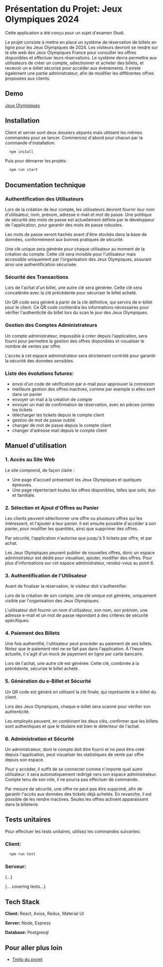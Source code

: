 
# Présentation du Projet: Jeux Olympiques 2024

Cette application a été conçu pour un sujet d'examen Studi. 

Le projet consiste à mettre en place un système de réservation de billets en ligne pour les Jeux Olympiques de 2024. Les visiteurs devront se rendre sur le site web des Jeux Olympiques France pour consulter les offres disponibles et effectuer leurs réservations. Le système devra permettre aux utilisateurs de créer un compte, sélectionner et acheter des billets, et recevoir un e-billet sécurisé pour accéder aux événements. Il existe également une partie administrateur, afin de modifier les différentes offres proposées aux clients.




## Demo

[Jeux Olympiques](https://jeux-olympiques-2024-production.up.railway.app/)


## Installation

Client et server sont deux dossiers séparés mais utilisent les mêmes commandes pour se lancer. Commencez d'abord pour chacun par la commande d'installation:

```bash
  npm install
```

Puis pour démarrer les projets:

```bash
  npm run start
```
## Documentation technique

### Authentification des Utilisateurs
Lors de la création de leur compte, les utilisateurs devront fournir leur nom d'utilisateur, nom, prénom, adresse e-mail et mot de passe. Une politique de sécurité des mots de passe est actuellement définie par le développeur de l'application, pour garantir des mots de passe robustes.

Les mots de passe seront hachés avant d'être stockés dans la base de données, conformément aux bonnes pratiques de sécurité.

Une clé unique sera générée pour chaque utilisateur au moment de la création du compte. Cette clé sera invisible pour l'utilisateur mais accessible uniquement par l'organisation des Jeux Olympiques, assurant ainsi une authentification sécurisée.

### Sécurité des Transactions
Lors de l'achat d'un billet, une autre clé sera générée. Cette clé sera concaténée avec la clé précédente pour sécuriser le billet acheté.

Un QR code sera généré à partir de la clé définitive, qui servira de e-billet pour le client. Ce QR code contiendra les informations nécessaires pour vérifier l'authenticité du billet lors du scan le jour des Jeux Olympiques.

### Gestion des Comptes Administrateurs
Un compte administrateur, impossible à créer depuis l'application, sera fourni pour permettre la gestion des offres disponibles et visualiser le nombre de ventes par offre.

L'accès à cet espace administrateur sera strictement contrôlé pour garantir la sécurité des données sensibles.

### Liste des évolutions futures:
- envoi d'un code de vérification par e-mail pour approuver la connexion
- meilleure gestion des offres inactives, comme par exemple si elles sont dans un panier
- envoyer un mail à la création de compte
- envoyer un mail de confirmation de réservation, avec en pièces-jointes les tickets
- télécharger les tickets depuis le compte client
- gestion de mot de passe oublié
- changer de mot de passe depuis le compte client
- changer d'adresse mail depuis le compte client
## Manuel d'utilisation

### 1. Accès au Site Web

Le site comprend, de façon claire :

- Une page d'accueil présentant les Jeux Olympiques et quelques épreuves.
- Une page répertoriant toutes les offres disponibles, telles que solo, duo et familiale.


### 2. Sélection et Ajout d'Offres au Panier

Les clients peuvent sélectionner une offre ou plusieurs offres qui les intéressent, et l'ajouter à leur panier. Il est ensuite possible d'accéder à son panier, pour modifier les quantités, ainsi que supprimer des offres.

Par sécurité, l'application n'autorise que jusqu'à 5 tickets par offre, et par achat.

Les Jeux Olympiques peuvent publier de nouvelles offres, donc un espace administrateur est dédié pour visualiser, ajouter, modifier des offres. Pour plus d'informations sur cet espace administrateur, rendez-vous au point 6.

### 3. Authentification de l'Utilisateur

Avant de finaliser la réservation, le visiteur doit s'authentifier.

Lors de la création de son compte, une clé unique est générée, uniquement visible par l'organisation des Jeux Olympiques.

L'utilisateur doit fournir un nom d'utilisateur, son nom, son prénom, une adresse e-mail et un mot de passe répondant à des critères de sécurité spécifiques.

### 4. Paiement des Billets

Une fois authentifié, l'utilisateur peut procéder au paiement de ses billets. Notez que le paiement réel ne se fait pas dans l'application. À l'heure actuelle, il s'agit d'un mock de payement en ligne par carte bancaire.

Lors de l'achat, une autre clé est générée. Cette clé, combinée à la précédente, sécurise le billet acheté.

### 5. Génération du e-Billet et Sécurité

Un QR code est généré en utilisant la clé finale, qui représente le e-billet du client.

Lors des Jeux Olympiques, chaque e-billet sera scanné pour vérifier son authenticité.

Les employés peuvent, en combinant les deux clés, confirmer que les billets sont authentiques et que le titulaire est bien le détenteur de l'achat.

### 6. Administration et Sécurité

Un administrateur, dont le compte doit être fourni et ne peut être créé depuis l'application, peut visualiser les statistiques de vente par offre depuis son espace.

Pour y accéder, il suffit de se connecter comme n'importe quel autre utilisateur: il sera automatiquement redirigé vers son espace administrateur. Compte tenu de son role, il ne pourra pas effectuer de commande. 

Par mesure de sécurité, une offre ne peut pas être supprimé, afin de garantir l'accès aux données des tickets déjà achetés. En revanche, il est possible de les rendre inactives. Seules les offres activent apparaissent dans la billeterie.


## Tests unitaires

Pour effectuer les tests unitaires, utilisez les commandes suivantes:

### Client:
```bash
  npm run test
```
### Serveur:
{...}

{... covering tests...}
## Tech Stack

**Client:** React, Axios, Redux, Material UI

**Server:** Node, Express

**Database:** Postgresql


## Pour aller plus loin

 - [Trello du projet](https://trello.com/b/TiF7ylF1/jeux-olympiques-2024)

